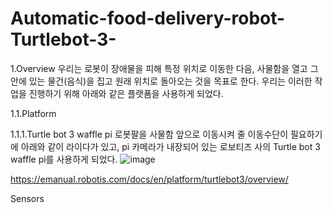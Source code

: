 # Automatic-food-delivery-robot-Turtlebot-3-

1.Overview
우리는 로봇이 장애물을 피해 특정 위치로 이동한 다음, 사물함을 열고 그 안에 있는 물건(음식)을 집고 원래 위치로 돌아오는 것을 목표로 한다.
우리는 이러한 작업을 진행하기 위해 아래와 같은 플랫폼을 사용하게 되었다.

  1.1.Platform
  
  1.1.1.Turtle bot 3 waffle pi
  로봇팔을 사물함 앞으로 이동시켜 줄 이동수단이 필요하기에 아래와 같이 라이다가 있고, pi 카메라가 내장되어 있는 로보티즈 사의 Turtle bot 3 waffle pi를 사용하게 되었다.
  ![image](https://user-images.githubusercontent.com/81222069/122668657-15a08980-d1f4-11eb-83a3-2916409de6e6.png)

  
  https://emanual.robotis.com/docs/en/platform/turtlebot3/overview/
  
  Sensors
  
